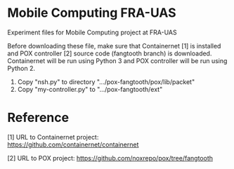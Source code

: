 # Mobile Computing FRA-UAS
Experiment files for Mobile Computing project at FRA-UAS

Before downloading these file, make sure that Containernet [1] is installed and POX controller [2] source code (fangtooth branch) is downloaded. Containernet will be run using Python 3 and POX controller will be run using Python 2.
1. Copy "nsh.py" to directory ".../pox-fangtooth/pox/lib/packet"
2. Copy "my-controller.py" to ".../pox-fangtooth/ext"

# Reference
[1] URL to Containernet project:
https://github.com/containernet/containernet

[2] URL to POX project:
https://github.com/noxrepo/pox/tree/fangtooth

